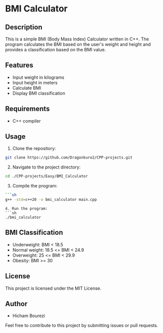 # BMI Calculator

## Description
This is a simple BMI (Body Mass Index) Calculator written in C++. The program calculates the BMI based on the user's weight and height and provides a classification based on the BMI value.

## Features
- Input weight in kilograms
- Input height in meters
- Calculate BMI
- Display BMI classification

## Requirements
- C++ compiler

## Usage
1. Clone the repository:
  ```sh
  git clone https://github.com/Dragonkuro2/CPP-projects.git
  ```
2. Navigate to the project directory:
  ```sh
  cd ./CPP-projects/Easy/BMI_Calculator
  ```
3. Compile the program:
  ```sh
  ```sh
  g++ -std=c++20 -o bmi_calculator main.cpp
  ```
  ```
4. Run the program:
  ```sh
  ./bmi_calculator
  ```

## BMI Classification
- Underweight: BMI < 18.5
- Normal weight: 18.5 <= BMI < 24.9
- Overweight: 25 <= BMI < 29.9
- Obesity: BMI >= 30

## License
This project is licensed under the MIT License.

## Author
- Hicham Bourezi

Feel free to contribute to this project by submitting issues or pull requests.
